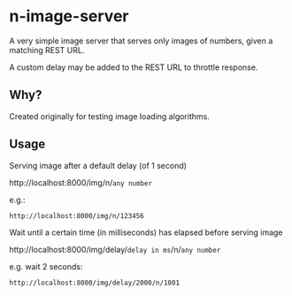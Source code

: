 # n-image-server

A very simple image server that serves only images of numbers, given a matching REST URL.

A custom delay may be added to the REST URL to throttle response.

## Why?
Created originally for testing image loading algorithms.

## Usage
Serving image after a default delay (of 1 second)

http://localhost:8000/img/n/`any number`

e.g.:
```
http://localhost:8000/img/n/123456
```


Wait until a certain time (in milliseconds) has elapsed before serving image

http://localhost:8000/img/delay/`delay in ms`/n/`any number`

e.g. wait 2 seconds:
```
http://localhost:8000/img/delay/2000/n/1001
```
